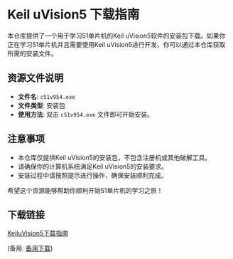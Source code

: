 # Keil uVision5 下载指南

本仓库提供了一个用于学习51单片机的Keil uVision5软件的安装包下载。如果你正在学习51单片机并且需要使用Keil uVision5进行开发，你可以通过本仓库获取所需的安装文件。

## 资源文件说明

- **文件名**: `c51v954.exe`
- **文件类型**: 安装包
- **使用方法**: 双击 `c51v954.exe` 文件即可开始安装。

## 注意事项

- 本仓库仅提供Keil uVision5的安装包，不包含注册机或其他破解工具。
- 请确保你的计算机系统满足Keil uVision5的安装要求。
- 安装过程中请按照提示进行操作，确保安装顺利完成。

希望这个资源能够帮助你顺利开始51单片机的学习之旅！

## 下载链接
[KeiluVision5下载指南](https://pan.quark.cn/s/586586c90a41) 

(备用: [备用下载](https://pan.baidu.com/s/1l2ay2ex2GicjQlmx9HDK9w?pwd=1234))
